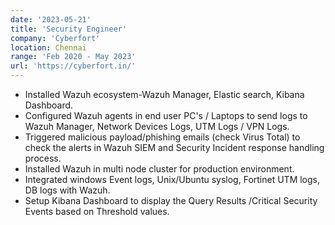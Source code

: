 ```yaml
---
date: '2023-05-21'
title: 'Security Engineer'
company: 'Cyberfort'
location: Chennai
range: 'Feb 2020 - May 2023'
url: 'https://cyberfort.in/'
---
```


- Installed Wazuh ecosystem-Wazuh Manager, Elastic search, Kibana Dashboard.
- Configured Wazuh agents in end user PC's / Laptops to send logs to Wazuh Manager, Network Devices Logs, UTM Logs / VPN Logs.
- Triggered malicious payload/phishing emails (check Virus Total) to check the alerts in Wazuh SIEM and Security Incident response handling process.
- Installed Wazuh in multi node cluster for production environment.
- Integrated windows Event logs, Unix/Ubuntu syslog, Fortinet UTM logs, DB logs with Wazuh.
- Setup Kibana Dashboard to display the Query Results /Critical Security Events based on Threshold values.
